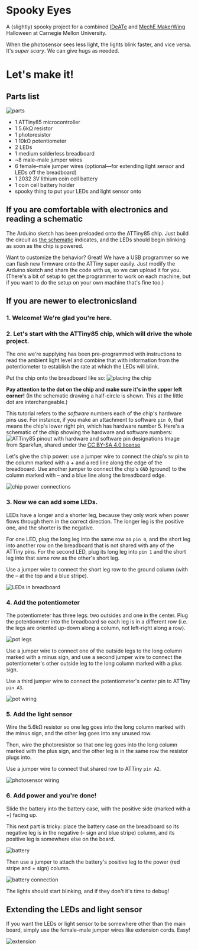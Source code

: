 # Spooky Eyes

A (slightly) spooky project for a combined [IDeATe](http://ideate.andrew.cmu.edu) and 
[MechE MakerWing](https://www.cmu.edu/me/news/archive/2015/hamerschlag-makerwing.html)  Halloween 
at Carnegie Mellon University.

When the photosensor sees less light, the lights blink faster, and vice versa. It's *super scary*. We can give hugs as needed.

# Let's make it!

## Parts list

![parts](images/parts.JPG)

* 1 ATTiny85 microcontroller
* 1 5.6kΩ resistor
* 1 photoresistor
* 1 10kΩ potentiometer
* 2 LEDs
* 1 medium solderless breadboard
* ~8 male–male jumper wires
* 6 female–male jumper wires (optional—for extending light sensor and LEDs off the breadboard)
* 1 2032 3V lithium coin cell battery
* 1 coin cell battery holder
* spooky thing to put your LEDs and light sensor onto

## If you are comfortable with electronics and reading a schematic

The Arduino sketch has been preloaded onto the ATTiny85 chip. Just build the circuit as [the 
schematic](spookyEyes_schem.png) indicates, and the LEDs should begin blinking as soon as the chip is powered.

Want to customize the behavior? Great! We have a USB programmer so we can flash new firmware onto 
the ATTiny super easily. Just modify the Arduino sketch and share the code with us, so we can 
upload it for you. (There's a bit of setup to get the programmer to work on each machine, but if 
you want to do the setup on your own machine that's fine too.)

## If you are newer to electronicsland

### 1. Welcome! We're glad you're here.

### 2. Let's start with the ATTiny85 chip, which will drive the whole project. 

The one we're 
supplying has been pre-programmed with instructions to read the ambient light level and combine 
that with information from the potentiometer to establish the rate at which the LEDs will blink.

Put the chip onto the breadboard like so:
![placing the chip](images/placingTheChip.JPG)

**Pay attention to the dot on the chip and make sure it's in the upper left corner!** (In the 
schematic
drawing a half-circle is shown. This at the little dot are interchangeable.)

This tutorial refers to the *software* numbers each of the chip's 
hardware pins use. For instance, if you make an attachment to software `pin 0`, that means the 
chip's lower right pin, which has hardware number 5. Here's a schematic of the chip showing the 
hardware and software numbers:
![ATTiny85 pinout with hardware and software pin designations](images/attiny85pinout.png)
Image from Sparkfun, shared under the [CC BY-SA 4.0 
license](https://creativecommons.org/licenses/by-sa/4.0/)

Let's give the chip power: use a jumper wire to connect the chip's `5V` pin to the column marked 
with a + and a red line along the edge of the breadboard. Use another jumper to connect the 
chip's `GND` (ground) to the column marked with – and a blue line along the breadboard edge.

![chip power connections](images/chipPowerConnections.JPG)

### 3. Now we can add some LEDs. 

LEDs have a longer and a shorter leg, because they only work 
when power flows through them in the correct direction. The longer leg is the positive one, and 
the shorter is the negative.

For one LED, plug the long leg into the same row as `pin 0`, and the short leg into another row 
on the breadboard that is not shared with any of the ATTiny pins. For the second LED, plug its 
long leg into `pin 1` and the short leg into that same row as the other's short leg.

Use a jumper wire to connect the short leg row to the ground column (with the – at the top and a 
blue stripe).

![LEDs in breadboard](images/LEDsinbreadboard.JPG)

### 4. Add the potentiometer

The potentiometer has three legs: two outsides and one in the center. Plug the potentiometer into 
the breadboard so each leg is in a different row (i.e. the legs are oriented up-down along a 
column, not left-right along a row).

![pot legs](images/potLegs.JPG)

Use a jumper wire to connect one of the outside legs to the long column marked with a minus sign, 
and use a second jumper wire to connect the potentiometer's other outside leg to the long column 
marked with a plus sign.

Use a third jumper wire to connect the potentiometer's center pin to ATTiny `pin A3`.

![pot wiring](images/potWiring.JPG)

### 5. Add the light sensor

Wire the 5.6kΩ resistor so one leg goes into the long column marked with the minus sign, and the 
other leg goes into any unused row.

Then, wire the photoresistor so that one leg goes into the long column marked with the plus sign, 
and 
the other leg is in the same row the resistor plugs into.

Use a jumper wire to connect that shared row to ATTiny `pin A2`.

![photosensor wiring](images/photosensorWiring.JPG)

### 6. Add power and you're done!

Slide the battery into the battery case, with the positive side (marked with a +) facing up.

This next part is tricky: place the battery case on the breadboard so its negative leg is in the 
negative (– sign and blue stripe) column, and its positive leg is somewhere else on the board.

![battery](images/batteryLegs.JPG)

Then use a jumper to attach the battery's positive leg to the power (red stripe and + sign) 
column.

![battery connection](images/batteryConnection.JPG)

The lights should start blinking, and if they don't it's time to debug!

## Extending the LEDs and light sensor

If you want the LEDs or light sensor to be somewhere other than the main board, simply use the 
female–male jumper wires like extension cords. Easy!

![extension](images/extension.JPG)
